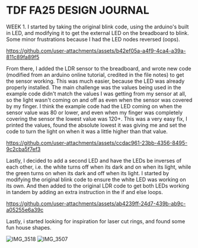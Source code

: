 # TDF FA25 DESIGN JOURNAL
WEEK 1. 
I started by taking the original blink code, using the arduino's built in LED, and modifying it to get the external LED on the breadboard to blink. Some minor frustrations because I had the LED nodes reversed (oops). 

https://github.com/user-attachments/assets/b42ef05a-a4f9-4ca4-a39a-811c89fa89f5

From there, I added the LDR sensor to the breadboard, and wrote new code (modified from an arduino online tutorial, credited in the file notes) to get the sensor working. This was much easier, because the LED was already properly installed. The main challenge was the values being used in the example code didn't match the values I was getting from my sensor at all, so the light wasn't coming on and off as even when the sensor was covered by my finger. I think the example code had the LED coming on when the sensor value was 80 or lower, and even when my finger was completely covering the sensor the lowest value was 120+. This was a very easy fix, I printed the values, found the absolute lowest it was giving me and set the code to turn the light on when it was a little higher than that value. 

https://github.com/user-attachments/assets/ccdac961-23bb-4356-8495-9c2cba5f7ef3

Lastly, I decided to add a second LED and have the LEDs be inverses of each other, i.e. the white turns off when its dark and on when its light, while the green turns on when its dark and off when its light. I started by modifying the original blink code to ensure the white LED was working on its own. And then added to the original LDR code to get both LEDs working in tandem by adding an extra instruction in the if and else loops.

https://github.com/user-attachments/assets/ab4239ff-24d7-439b-ab9c-a05255e6a39c

Lastly, i started looking for inspiration for laser cut rings, and found some fun house shapes.

![IMG_3518](https://github.com/user-attachments/assets/3a9e953b-e736-4e81-952f-bd8b7d4effe7)
![IMG_3507](https://github.com/user-attachments/assets/cb119940-90ec-49dc-891f-12655c44c3de)
